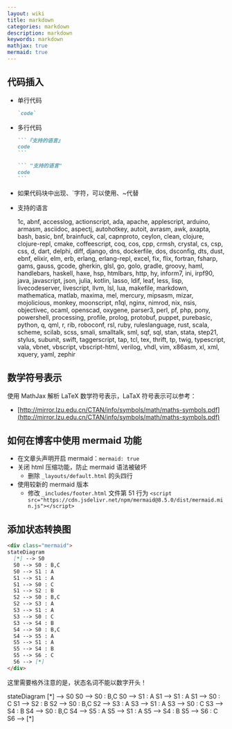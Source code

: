 ```yaml
---
layout: wiki
title: markdown
categories: markdown
description: markdown
keywords: markdown
mathjax: true
mermaid: true
---
```


## 代码插入

- 单行代码

  ```markdown
  `code`
  ```

- 多行代码

  ~~~markdown
  ```『支持的语言』
  code
  ```
  ~~~

  ~~~markdown
  ``` "支持的语言"
  code
  ```
  ~~~
- 如果代码块中出现、`字符，可以使用、~代替

- 支持的语言

  1c, abnf, accesslog, actionscript, ada, apache, applescript, arduino, armasm, asciidoc, aspectj, autohotkey, autoit, avrasm, awk, axapta, bash, basic, bnf, brainfuck, cal, capnproto, ceylon, clean, clojure, clojure-repl, cmake, coffeescript, coq, cos, cpp, crmsh, crystal, cs, csp, css, d, dart, delphi, diff, django, dns, dockerfile, dos, dsconfig, dts, dust, ebnf, elixir, elm, erb, erlang, erlang-repl, excel, fix, flix, fortran, fsharp, gams, gauss, gcode, gherkin, glsl, go, golo, gradle, groovy, haml, handlebars, haskell, haxe, hsp, htmlbars, http, hy, inform7, ini, irpf90, java, javascript, json, julia, kotlin, lasso, ldif, leaf, less, lisp, livecodeserver, livescript, llvm, lsl, lua, makefile, markdown, mathematica, matlab, maxima, mel, mercury, mipsasm, mizar, mojolicious, monkey, moonscript, n1ql, nginx, nimrod, nix, nsis, objectivec, ocaml, openscad, oxygene, parser3, perl, pf, php, pony, powershell, processing, profile, prolog, protobuf, puppet, purebasic, python, q, qml, r, rib, roboconf, rsl, ruby, ruleslanguage, rust, scala, scheme, scilab, scss, smali, smalltalk, sml, sqf, sql, stan, stata, step21, stylus, subunit, swift, taggerscript, tap, tcl, tex, thrift, tp, twig, typescript, vala, vbnet, vbscript, vbscript-html, verilog, vhdl, vim, x86asm, xl, xml, xquery, yaml, zephir

## 数学符号表示

使用 MathJax 解析 LaTeX 数学符号表示，LaTaX 符号表示可以参考：

- [http://mirror.lzu.edu.cn/CTAN/info/symbols/math/maths-symbols.pdf](http://mirror.lzu.edu.cn/CTAN/info/symbols/math/maths-symbols.pdf)

## 如何在博客中使用 mermaid 功能

- 在文章头声明开启 mermaid：`mermaid: true`
- 关闭 html 压缩功能，防止 mermaid 语法被破坏
  - 删除 `_layouts/default.html` 的头四行
- 使用较新的 mermaid 版本
  - 修改 `_includes/footer.html` 文件第 51 行为 `<script src="https://cdn.jsdelivr.net/npm/mermaid@8.5.0/dist/mermaid.min.js"></script>`

## 添加状态转换图

```markdown
<div class="mermaid">
stateDiagram
  [*] --> S0
  S0 --> S0 : B,C
  S0 --> S1 : A
  S1 --> S1 : A
  S1 --> S0 : C
  S1 --> S2 : B
  S2 --> S0 : B,C
  S2 --> S3 : A
  S3 --> S1 : A
  S3 --> S0 : C
  S3 --> S4 : B
  S4 --> S0 : B,C
  S4 --> S5 : A
  S5 --> S1 : A
  S5 --> S4 : B
  S5 --> S6 : C
  S6 --> [*]
</div>
```

这里需要格外注意的是，状态名词不能以数字开头！

<div class="mermaid">
stateDiagram
  [*] --> S0
  S0 --> S0 : B,C
  S0 --> S1 : A
  S1 --> S1 : A
  S1 --> S0 : C
  S1 --> S2 : B
  S2 --> S0 : B,C
  S2 --> S3 : A
  S3 --> S1 : A
  S3 --> S0 : C
  S3 --> S4 : B
  S4 --> S0 : B,C
  S4 --> S5 : A
  S5 --> S1 : A
  S5 --> S4 : B
  S5 --> S6 : C
  S6 --> [*]
</div>

